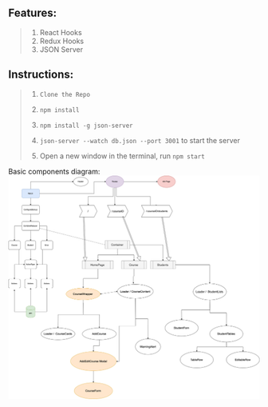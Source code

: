 ## Features:
> 1. React Hooks
> 2. Redux Hooks
> 3. JSON Server

## Instructions:

> 1. `Clone the Repo`
> 
> 2. `npm install`
> 
> 3. `npm install -g json-server`
> 
> 4. `json-server --watch db.json --port 3001` to start the server
> 
> 5. Open a new window in the terminal, run `npm start`

Basic components diagram: 
![alt text](/Course.png)
